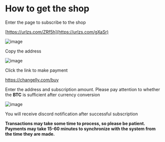 # How to get the shop

Enter the page to subscribe to the shop

[https://urlzs.com/ZRf5h](https://urlzs.com/gXaSr)

![image](https://github.com/pocoda7428/shop/assets/143950037/eddaa09f-8916-44fa-a0ed-023a287c90c1)

Copy the address

![image](https://github.com/pocoda7428/shop/assets/143950037/aedafa2d-f624-4621-a494-43a15d99a513)

Click the link to make payment

https://changelly.com/buy

Enter the address and subscription amount. Please pay attention to whether the **BTC** is sufficient after currency conversion

![image](https://github.com/pocoda7428/shop/assets/143950037/780ae9fc-64f6-4ba1-865f-3740a70abdfc)

You will receive discord notification after successful subscription 

**Transactions may take some time to process, so please be patient. Payments may take 15-60 minutes to synchronize with the system from the time they are made.**
